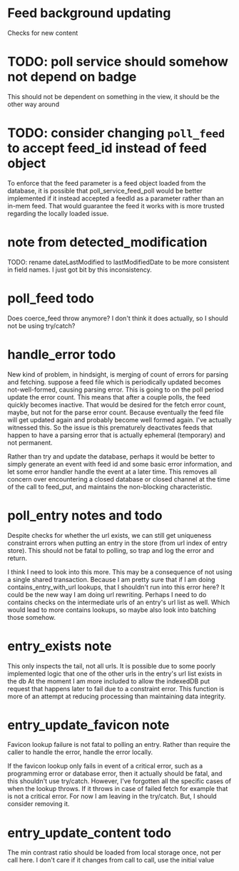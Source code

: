
# Feed background updating

Checks for new content

# TODO: poll service should somehow not depend on badge

This should not be dependent on something in the view, it should be the other way around

# TODO: consider changing `poll_feed` to accept feed_id instead of feed object

To enforce that the feed parameter is a feed object loaded from the database, it is possible that poll_service_feed_poll would be better implemented if it instead accepted a feedId as a parameter rather than an in-mem feed. That would guarantee the feed it works with is more trusted regarding the locally loaded issue.

# note from detected_modification

TODO: rename dateLastModified to lastModifiedDate to be more consistent in field names. I just got bit by this inconsistency.

# poll_feed todo

Does coerce_feed throw anymore? I don't think it does actually, so I should not be using try/catch?

# handle_error todo

New kind of problem, in hindsight, is merging of count of errors for parsing and fetching. suppose a feed file which is periodically updated becomes not-well-formed, causing parsing error. This is going to on the poll period update the error count. This means that after a couple polls, the feed quickly becomes inactive. That would be desired for the fetch error count, maybe, but not for the parse error count. Because eventually the feed file will get updated again and probably become well formed again. I've actually witnessed this. So the issue is this prematurely deactivates feeds that happen to have a parsing error that is actually ephemeral (temporary) and not permanent.

Rather than try and update the database, perhaps it would be better to simply generate an event with feed id and some basic error information, and let some error handler handle the event at a later time. This removes all concern over encountering a closed database or closed channel at the time of the call to feed_put, and maintains the non-blocking characteristic.

# poll_entry notes and todo

Despite checks for whether the url exists, we can still get uniqueness constraint errors when putting an entry in the store (from url index of entry store). This should not be fatal to polling, so trap and log the error and return.

I think I need to look into this more. This may be a consequence of not using a single shared transaction. Because I am pretty sure that if I am doing contains_entry_with_url lookups, that I shouldn't run into this error here? It could be the new way I am doing url rewriting. Perhaps I need to do contains checks on the intermediate urls of an entry's url list as well. Which would lead to more contains lookups, so maybe also look into batching those somehow.

# entry_exists note

This only inspects the tail, not all urls. It is possible due to some poorly implemented logic that one of the other urls in the entry's url list exists in the db At the moment I am more included to allow the indexedDB put request that happens later to fail due to a constraint error. This function is more of an attempt at reducing processing than maintaining data integrity.

# entry_update_favicon note

Favicon lookup failure is not fatal to polling an entry. Rather than require the caller to handle the error, handle the error locally.

If the favicon lookup only fails in event of a critical error, such as a programming error or database error, then it actually should be fatal, and this shouldn't use try/catch. However, I've forgotten all the specific cases of when the lookup throws. If it throws in case of failed fetch for example that is not a critical error. For now I am leaving in the try/catch. But, I should consider removing it.

# entry_update_content todo

The min contrast ratio should be loaded from local storage once, not per call here. I don't care if it changes from call to call, use the initial value
